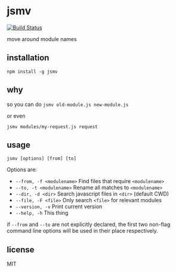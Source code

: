 jsmv
====

[![Build Status](https://travis-ci.org/jarofghosts/jsmv.png?branch=master)](https://travis-ci.org/jarofghosts/jsmv)

move around module names

## installation

`npm install -g jsmv`

## why

so you can do `jsmv old-module.js new-module.js`

or even

`jsmv modules/my-request.js request`

## usage

`jsmv [options] [from] [to]`

Options are:

* `--from, -f <modulename>` Find files that require `<modulename>`
* `--to, -t <modulename>` Rename all matches to `<modulename>`
* `--dir, -d <dir>` Search javascript files in `<dir>` (default CWD)
* `--file, -F <file>` Only search `<file>` for relevant modules
* `--version, -v` Print current version
* `--help, -h` This thing

if `--from` and `--to` are not explicitly declared, the first two non-flag
command line options will be used in their place respectively.

## license

MIT
